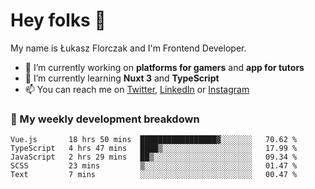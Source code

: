 # Hey folks 👋

My name is Łukasz Florczak and I'm Frontend Developer. 

- 🔭 I’m currently working on **platforms for gamers** and **app for tutors**
- 🌱 I’m currently learning **Nuxt 3** and **TypeScript**
- 📫 You can reach me on [Twitter](https://twitter.com/lukaszflorczak), [LinkedIn](https://pl.linkedin.com/in/lukasz-florczak) or [Instagram](https://instagram.com/lukaszflorczak)


### 🧮 My weekly development breakdown

<!--START_SECTION:waka-->
```text
Vue.js       18 hrs 50 mins  █████████████████▓░░░░░░░   70.62 % 
TypeScript   4 hrs 47 mins   ████▒░░░░░░░░░░░░░░░░░░░░   17.99 % 
JavaScript   2 hrs 29 mins   ██▒░░░░░░░░░░░░░░░░░░░░░░   09.34 % 
SCSS         23 mins         ▒░░░░░░░░░░░░░░░░░░░░░░░░   01.47 % 
Text         7 mins          ░░░░░░░░░░░░░░░░░░░░░░░░░   00.47 % 
```
<!--END_SECTION:waka-->

<!--
**lukaszflorczak/lukaszflorczak** is a ✨ _special_ ✨ repository because its `README.md` (this file) appears on your GitHub profile.

Here are some ideas to get you started:

- 🔭 I’m currently working on ...
- 🌱 I’m currently learning ...
- 👯 I’m looking to collaborate on ...
- 🤔 I’m looking for help with ...
- 💬 Ask me about ...
- 📫 How to reach me: ...
- 😄 Pronouns: ...
- ⚡ Fun fact: ...
-->
